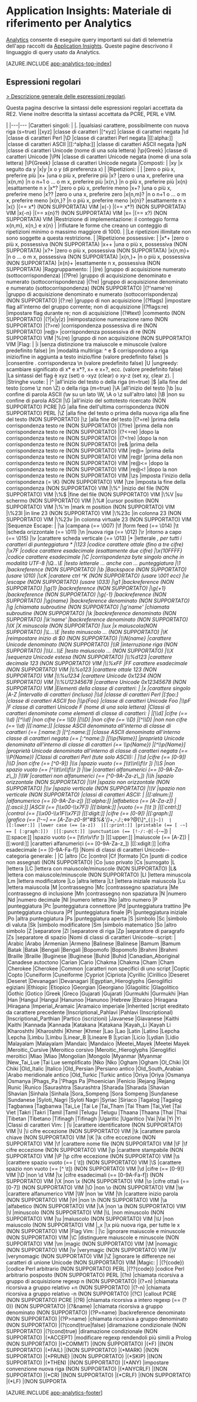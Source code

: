<properties 
	pageTitle="Materiale di riferimento per Application Insights Analytics" 
	description="Espressioni regolari in Analytics, lo strumento di ricerca avanzato incluso in Application Insights." 
	services="application-insights" 
    documentationCenter=""
	authors="alancameronwills" 
	manager="douge"/>

<tags 
	ms.service="application-insights" 
	ms.workload="tbd" 
	ms.tgt_pltfrm="ibiza" 
	ms.devlang="na" 
	ms.topic="article" 
	ms.date="03/21/2016" 
	ms.author="awills"/>

# Application Insights: Materiale di riferimento per Analytics

[Analytics](app-analytics.md) consente di eseguire query importanti sui dati di telemetria dell'app raccolti da [Application Insights](app-insights-overview.md). Queste pagine descrivono il linguaggio di query usato da Analytics.


[AZURE.INCLUDE [app-analytics-top-index](../../includes/app-analytics-top-index.md)]

## Espressioni regolari


[> Descrizione generale delle espressioni regolari](https://github.com/google/re2/wiki/Syntax).

Questa pagina descrive la sintassi delle espressioni regolari accettata da RE2. Viene inoltre descritta la sintassi accettata da PCRE, PERL e VIM.

|
|---|---
|Caratteri singoli: | 
|. |qualsiasi carattere, possibilmente con nuova riga (s=true) 
|[xyz] |classe di caratteri 
|[^xyz] |classe di caratteri negata 
|\\d |classe di caratteri Perl 
|\\D |classe di caratteri Perl negata 
|[[:alpha:]] |classe di caratteri ASCII 
|[[:^alpha:]] |classe di caratteri ASCII negata 
|\\pN |classe di caratteri Unicode (nome di una sola lettera) 
|\\p{Greek} |classe di caratteri Unicode 
|\\PN |classe di caratteri Unicode negata (nome di una sola lettera) 
|\\P{Greek} |classe di caratteri Unicode negata 
|Composti: | 
|xy |x seguito da y 
|x|y |x o y (di preferenza x) 
| |Ripetizioni: | | |zero o più x, preferire più |x+ |una o più x, preferire più |x? |zero o una x, preferire una |x{n,m} |n o n+1 o ... o m x, preferire più |x{n,} |n o più x, preferire più |x{n} |esattamente n x |x*? |zero o più x, preferire meno |x+? |una o più x, preferire meno |x?? |zero o una x, preferire zero |x{n,m}? |n o n+1 o ... o m x, preferire meno |x{n,}? |n o più x, preferire meno |x{n}? |esattamente n x |x{} |(== x*) (NON SUPPORTATA) VIM |x{-} |(== x*?) (NON SUPPORTATA) VIM |x{-n} |(== x{n}?) (NON SUPPORTATA) VIM |x= |(== x?) (NON SUPPORTATA) VIM |Restrizione di implementazione: il conteggio forma x{n,m}, x{n,} e x{n} | |rifiutare le forme che creano un conteggio di ripetizioni minimo o massimo maggiore di 1000. | |Le ripetizioni illimitate non sono soggette a questa restrizione. | |Ripetizione possessive: | |x*+ |zero o più x, possessiva (NON SUPPORTATA) |x++ |una o più x, possessiva (NON SUPPORTATA) |x?+ |zero o più x, possessiva (NON SUPPORTATA) |x{n,m}+ |n o ... o m x, possessiva (NON SUPPORTATA) |x{n,}+ |n o più x, possessiva (NON SUPPORTATA) |x{n}+ |esattamente n x, possessiva (NON SUPPORTATA) |Raggruppamento: | |(re) |gruppo di acquisizione numerato (sottocorrispondenza) |(?P<name>re) |gruppo di acquisizione denominato e numerato (sottocorrispondenza) |(?<name>re) |gruppo di acquisizione denominato e numerato (sottocorrispondenza) (NON SUPPORTATO) |(?'name're) |gruppo di acquisizione denominato e numerato (sottocorrispondenza) (NON SUPPORTATO) |(?:re) |gruppo di non acquisizione |(?flags) |impostare flag all'interno del gruppo corrente; non di acquisizione |(?flags:re) |impostare flag durante re; non di acquisizione |(?#text) |commento (NON SUPPORTATO) |(?|x|y|z) |reimpostazione numerazione ramo (NON SUPPORTATO) |(?>re) |corrispondenza possessiva di re (NON SUPPORTATO) |re@> |corrispondenza possessiva di re (NON SUPPORTATO) VIM |%(re) |gruppo di non acquisizione (NON SUPPORTATO) VIM |Flag: | |i |senza distinzione tra maiuscole e minuscole (valore predefinito false) |m |modalità multiriga: ^ e $ corrispondono a riga inizio/fine in aggiunta a testo inizio/fine (valore predefinito false) |s |consentire . corrispondenza \\n (valore predefinito false) |U |ungreedy: scambiare significato di x* e x*?, x+ e x+?, ecc. (valore predefinito false) |La sintassi del flag è xyz (set) o -xyz (clear) o xy-z (set xy, clear z). | |Stringhe vuote: | |^ |all'inizio del testo o della riga (m=true) |$ |alla fine del testo (come \\z non \\Z) o della riga (m=true) |\\A |all'inizio del testo |\\b |su confine di parola ASCII (\\w su un lato \\W, \\A o \\z sull'altro lato) |\\B |non su confine di parola ASCII |\\G |all'inizio del sottotesto ricercato (NON SUPPORTATO) PCRE |\\G |alla fine dell'ultima corrispondenza (NON SUPPORTATO) PERL |\\Z |alla fine del testo o prima della nuova riga alla fine del testo (NON SUPPORTATO) |\\z |alla fine del testo |(?=re) |prima della corrispondenza testo re (NON SUPPORTATO) |(?!re) |prima della non corrispondenza testo re (NON SUPPORTATO) |(?<=re) |dopo la corrispondenza testo re (NON SUPPORTATO) |(?<!re) |dopo la non corrispondenza testo re (NON SUPPORTATO) |re& |prima della corrispondenza testo re (NON SUPPORTATO) VIM |re@= |prima della corrispondenza testo re (NON SUPPORTATO) VIM |re@! |prima della non corrispondenza testo re (NON SUPPORTATO) VIM |re@<= |dopo la corrispondenza testo re (NON SUPPORTATO) VIM |re@<! |dopo la non corrispondenza testo re (NON SUPPORTATO) VIM |\\zs |imposta l'inizio della corrispondenza (= \\K) (NON SUPPORTATO) VIM |\\ze |imposta la fine della corrispondenza (NON SUPPORTATO) VIM |\\%^ |inizio del file (NON SUPPORTATO) VIM |\\%$ |fine del file (NON SUPPORTATO) VIM |\\%V |su schermo (NON SUPPORTATO) VIM |\\%# |cursor position (NON SUPPORTATO) VIM |\\%'m |mark m position (NON SUPPORTATO) VIM |\\%23l |in line 23 (NON SUPPORTATO) VIM |\\%23c |in colonna 23 (NON SUPPORTATO) VIM |\\%23v |in colonna virtuale 23 (NON SUPPORTATO) VIM |Sequenze Escape: | |\\a |campana (== \\007) |\\f |form feed (== \\014) |\\t |scheda orizzontale (== \\011) |\\n |nuova riga (== \\012) |\\r |ritorno a capo (== \\015) |\\v |carattere scheda verticale (== \\013) |* |letterale *, per tutti i caratteri di punteggiatura * |\\123 |codice carattere ottale (fino a tre cifre) |\\x7F |codice carattere esadecimale (esattamente due cifre) |\\x{10FFFF} |codice carattere esadecimale |\\C |corrispondenza byte singolo anche in modalità UTF-8 |\\Q...\\E |testo letterale ... anche con ... punteggiatura |\\1 |backreference (NON SUPPORTATO) |\\b |Backspace (NON SUPPORTATO) (usare \\010) |\\cK |caratere ctrl ^K (NON SUPPORTATO) (usare \\001 ecc) |\\e |escape (NON SUPPORTATO) (usare \\033) |\\g1 |backreference (NON SUPPORTATO) |\\g{1} |backreference (NON SUPPORTATO) |\\g{+1} |backreference (NON SUPPORTATO) |\\g{-1} |backreference (NON SUPPORTATO) |\\g{name} |backreference denominato (NON SUPPORTATO) |\\g<name> |chiamata subroutine (NON SUPPORTATO) |\\g'name' |chiamata subroutine (NON SUPPORTATO) |\\k<name> |backreference denominato (NON SUPPORTATO) |\\k'name' |backreference denominato (NON SUPPORTATO) |\\lX |X minuscola (NON SUPPORTATO) |\\ux |x maiuscola(NON SUPPORTATO) |\\L...\\E |testo minuscolo ... (NON SUPPORTATO) |\\K |reimpostare inizio di $0 (NON SUPPORTATO) |\\N{name} |carattere Unicode denominato (NON SUPPORTATO) |\\R |interruzione riga (NON SUPPORTATO) |\\U...\\E |testo maiuscolo ... (NON SUPPORTATO) |\\X |sequenza Unicode estesa (NON SUPPORTATO) |\\%d123 |carattere decimale 123 (NON SUPPORTATO) VIM |\\%xFF |FF carattere esadecimale (NON SUPPORTATO) VIM |\\%o123 |carattere ottale 123 (NON SUPPORTATO) VIM |\\%u1234 |carattere Unicode 0x1234 (NON SUPPORTATO) VIM |\\%U12345678 |carattere Unicode 0x12345678 (NON SUPPORTATO) VIM |Elementi della classe di caratteri: | |x |carattere singolo |A-Z |intervallo di caratteri (incluso) |\\d |classe di caratteri Perl |[:foo:] |classe di caratteri ASCII foo |\\p{Foo} |classe di caratteri Unicode Foo |\\pF |F classe di caratteri Unicode F (nome di una sola lettera) |Classi di caratteri denominate come elementi di classe di caratteri: | |[\\d] |cifre (== \\d) |[^\\d] |non cifre (== \\D) |[\\D] |non cifre (== \\D) |[^\\D] |non non cifre (== \\d) |[[:name:]] |classe ASCII denominata all'interno di classe di caratteri (== [:name:]) |[^[:name:]] |classe ASCII denominata all'interno classe di caratteri negata (== [:^name:]) |[\\p{Name}] |proprietà Unicode denominata all'interno di classe di caratteri (== \\p{Name}) |[^\\p{Name}] |proprietà Unicode denominata all'interno di classe di caratteri negata (== \\P{Name}) |Classi di caratteri Perl (tute solo ASCII): | |\\d |cifre (== [0-9]) |\\D |non cifre (== [^0-9]) |\\s |spazio vuoto (== [\\t\\n\\f\\r ]) |\\S |non spazio vuoto (== [^\\t\\n\\f\\r ]) |\\w |caratteri alfanumerici (== [0-9A-Za-z\_]) |\\W |caratteri non alfanumerici (== [^0-9A-Za-z\_]) |\\h |spazio orizzontale (NON SUPPORTATO) |\\H |spazio non orizzontale (NON SUPPORTATO) |\\v |spazio verticale (NON SUPPORTATO) |\\V |spazio non verticale (NON SUPPORTATO) |classi di caratteri ASCII: | |[[:alnum:]] |alfanumerico (== [0-9A-Za-z]) |[[:alpha:]] |alfabetico (== [A-Za-z]) |[[:ascii:]] |ASCII (== [\\x00-\\x7F]) |[[:blank:]] |vuoto (== [\\t ]) |[[:cntrl:]] |control (== [\\x00-\\x1F\\x7F]) |[[:digit:]] |cifre (== [0-9]) |[[:graph:]] |grafico (== [!-~] == [A-Za-z0-9!"#$%&'()*+,-./:;<=>?@[\\]^\_`{|}~]) 
|[[:lower:]] |lower case (== [a-z]) 
|[[:print:]] |printable (== [ -~] == [ [:graph:]]) 
|[[:punct:]] |punctuation (== [!-/:-@[-`{-~]) |[[:space:]] |spazio vuoto (== [\\t\\n\\v\\f\\r ]) |[[:upper:]] |maiuscole (== [A-Z]) |[[:word:]] |caratteri alfanumerici (== [0-9A-Za-z\_]) |[[:xdigit:]] |cifra esadecimale (== [0-9A-Fa-f]) |Nomi di classi di caratteri Unicode--categoria generale: | |C |altro |Cc |control |Cf |formato |Cn |punti di codice non assegnati (NON SUPPORTATO) |Co |uso privato |Cs |surrogato |L |lettera |LC |lettera con maiuscole/minuscole (NON SUPPORTATO) |L& |lettera con maiuscole/minuscole (NON SUPPORTATO) |Ll |lettera minuscola |Lm |lettera modificatore |Lo |altra lettera |Lt |lettera iniziale maiuscola |Lu |lettera maiuscola |M |contrassegno |Mc |contrassegno spaziatura |Me |contrassegno di inclusione |Mn |contrassegno non spaziatura |N |numero |Nd |numero decimale |Nl |numero lettera |No |altro numero |P |punteggiatura |Pc |punteggiatura connettore |Pd |punteggiatura trattino |Pe |punteggiatura chiusura |Pf |punteggiatura finale |Pi |punteggiatura iniziale |Po |altra punteggiatura |Ps |punteggiatura aperta |S |simbolo |Sc |simbolo di valuta |Sk |simbolo modificatore |Sm |simbolo matematico |So |altro simbolo |Z |separatore |Zl |separatore di riga |Zp |separatore di paragrafo |Zs |separatore di spazio |Nomi di classi di caratteri Unicode--script: | |Arabic |Arabo |Armenian |Armeno |Balinese |Balinese |Bamum |Bamum |Batak |Batak |Bengali |Bengali |Bopomofo |Bopomofo |Brahmi |Brahmi |Braille |Braille |Buginese |Buginese |Buhid |Buhid |Canadian\_Aboriginal |Canadese autoctono |Carian |Cario |Chakma |Chakma |Cham |Cham |Cherokee |Cherokee |Common |caratteri non specifici di uno script |Coptic |Copto |Cuneiform |Cuneiforme |Cypriot |Cipriota |Cyrillic |Cirillico |Deseret |Deseret |Devanagari |Devanagari |Egyptian\_Hieroglyphs |Geroglifici egiziani |Ethiopic |Etiopico |Georgian |Georgiano |Glagolitic |Glagolitico |Gothic |Gotico |Greek |Greco |Gujarati |Gujarati |Gurmukhi |Gurmukhi |Han |Han |Hangul |Hangul |Hanunoo |Hanunoo |Hebrew |Ebraico |Hiragana |Hiragana |Imperial\_Aramaic |Aramaico imperiale |Inherited |script ereditato da carattere precedente |Inscriptional\_Pahlavi |Pahlavi (Inscriptional) |Inscriptional\_Parthian |Partico (iscrizioni) |Javanese |Giavanese |Kaithi |Kaithi |Kannada |Kannada |Katakana |Katakana |Kayah\_Li |Kayah Li |Kharoshthi |Kharoshthi |Khmer |Khmer |Lao |Lao |Latin |Latino |Lepcha |Lepcha |Limbu |Limbu |Linear\_B |Lineare B |Lycian |Licio |Lydian |Lidio |Malayalam |Malayalam |Mandaic |Mandaico |Meetei\_Mayek |Meetei Mayek |Meroitic\_Cursive |Meroitico corsivo |Meroitic\_Hieroglyphs |Geroglifici meroitici |Miao |Miao |Mongolian |Mongolo |Myanmar |Myanmar |New\_Tai\_Lue |Tai Lue semplificato |Nko |Nko |Ogham |Ogham |Ol\_Chiki |Ol Chiki |Old\_Italic |Italico |Old\_Persian |Persiano antico |Old\_South\_Arabian |Arabo meridionale antico |Old\_Turkic |Turkic antico |Oriya |Oriya |Osmanya |Osmanya |Phags\_Pa |'Phags Pa |Phoenician |Fenicio |Rejang |Rejang |Runic |Runico |Saurashtra |Saurashtra |Sharada |Sharada |Shavian |Shavian |Sinhala |Sinhala |Sora\_Sompeng |Sora Sompeng |Sundanese |Sundanese |Syloti\_Nagri |Syloti Nagri |Syriac |Siriaco |Tagalog |Tagalog |Tagbanwa |Tagbanwa |Tai\_Le |Tai Le |Tai\_Tham |Tai Tham |Tai\_Viet |Tai Viet |Takri |Takri |Tamil |Tamil |Telugu |Telugu |Thaana |Thaana |Thai |Thai |Tibetan |Tibetano |Tifinagh |Tifinagh |Ugaritic |Ugaritico |Vai |Vai |Yi |Yi |Classi di caratteri Vim: | |\\i |carattere identificatore (NON SUPPORTATO) VIM |\\I |\\i cifre eccezione (NON SUPPORTATO) VIM |\\k |carattere parola chiave (NON SUPPORTATO) VIM |\\K |\\k cifre eccezione (NON SUPPORTATO) VIM |\\f |carattere nome file (NON SUPPORTATO) VIM |\\F |\\f cifre eccezione (NON SUPPORTATO) VIM |\\p |carattere stampabile (NON SUPPORTATO) VIM |\\P |\\p cifre eccezione (NON SUPPORTATO) VIM |\\s |carattere spazio vuoto (== [ \\t]) (NON SUPPORTATO) VIM |\\S |carattere spazio non vuoto (== [^ \\t]) (NON SUPPORTATO) VIM |\\d |cifre (== [0-9]) VIM |\\D |non \\d VIM |\\x |cifre esadecimali (== [0-9A-Fa-f]) (NON SUPPORTATO) VIM |\\X |non \\x (NON SUPPORTATO) VIM |\\o |cifre ottali (== [0-7]) (NON SUPPORTATO) VIM |\\O |non \\o (NON SUPPORTATO) VIM |\\w |carattere alfanumerico VIM |\\W |non \\w VIM |\\h |carattere inizio parola (NON SUPPORTATO) VIM |\\H |non \\h (NON SUPPORTATO) VIM |\\a |alfabetico (NON SUPPORTATO) VIM |\\A |non \\a (NON SUPPORTATO) VIM |\\l |minuscolo (NON SUPPORTATO) VIM |\\L |non minuscolo (NON SUPPORTATO) VIM |\\u |maiuscolo (NON SUPPORTATO) VIM |\\U |non maiuscolo (NON SUPPORTATO) VIM |\_x |\\x più nuova riga, per tutte le x (NON SUPPORTATO) VIM |Flag Vim: | |\\c |ignorare maiuscole e minuscole (NON SUPPORTATO) VIM |\\C |distinguere maiuscole e minuscole (NON SUPPORTATO) VIM |\\m |magic (NON SUPPORTATO) VIM |\\M |nomagic (NON SUPPORTATO) VIM |\\v |verymagic (NON SUPPORTATO) VIM |\\V |verynomagic (NON SUPPORTATO) VIM |\\Z |ignorare le differenze nei caratteri di unione Unicode (NON SUPPORTATO) VIM |Magic: | |(?{code}) |codice Perl arbitrario (NON SUPPORTATO) PERL |(??{code}) |codice Perl arbitrario posposto (NON SUPPORTATO) PERL |(?n) |chiamata ricorsiva a gruppo di acquisizione regexp n (NON SUPPORTATO) |(?+n) |chiamata ricorsiva a gruppo relativo +n (NON SUPPORTATO) |(?-n) |chiamata ricorsiva a gruppo relativo -n (NON SUPPORTATO) |(?C) |callout PCRE (NON SUPPORTATO) PCRE |(?R) |chiamata ricorsiva a intero regexp (== (?0)) (NON SUPPORTATO) |(?&name) |chiamata ricorsiva a gruppo denominato (NON SUPPORTATO) |(?P=name) |backreference denominato (NON SUPPORTATO) |(?P>name) |chiamata ricorsiva a gruppo denominato (NON SUPPORTATO) |(?(cond)true|false) |diramazione condizionale (NON SUPPORTATO) |(?(cond)true) |diramazione condizionale (NON SUPPORTATO) |(*ACCEPT) |modificare regexp rendendoli più simili a Prolog (NON SUPPORTATO) |(*COMMIT) |(NON SUPPORTATO) |(*F) |(NON SUPPORTATO) |(*FAIL) |(NON SUPPORTATO) |(*MARK) |(NON SUPPORTATO) |(*PRUNE) |(NON SUPPORTATO) |(*SKIP) |(NON SUPPORTATO) |(*THEN) |(NON SUPPORTATO) |(*ANY) |impostare convenzione nuova riga (NON SUPPORTATO) |(*ANYCRLF) |(NON SUPPORTATO) |(*CR) |(NON SUPPORTATO) |(*CRLF) |(NON SUPPORTATO) |(*LF) |(NON SUPPORTA




[AZURE.INCLUDE [app-analytics-footer](../../includes/app-analytics-footer.md)]

<!---HONumber=AcomDC_0330_2016-->